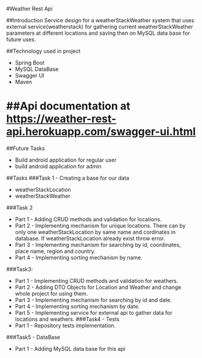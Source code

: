 #Weather Rest Api

##Introduction
Service design for a weatherStackWeather system that uses external service(weatherstack) for gathering current weatherStackWeather parameters at different locations and saving then on MySQL data base for future uses.

##Technology used in project
- Spring Boot
- MySQL DataBase
- Swagger UI
- Maven

##Api documentation at https://weather-rest-api.herokuapp.com/swagger-ui.html
=======

##Future Tasks
- Build android application for regular user
- build android application for admin

##Tasks
###Task 1 - Creating a base for our data
- weatherStackLocation
- weatherStackWeather

###Task 2
- Part 1 - Adding CRUD methods and validation for locations.
- Part 2 - 
Implementing mechanism for unique locations. There can by only one weatherStackLocation by same name and cordinates in database. If weatherStackLocation already exist throw error.
- Part 3 -
Implementing mechanism for searching by id, coordinates, place name, region and country.
- Part 4 -
Implementing sorting mechanism by name.

###Task3:
- Part 1 -
Implementing CRUD methods and validation for weathers.
- Part 2 -
Adding DTO Objects for Location and Weather and change whole project for using them.
- Part 3 -
Implementing mechanism for searching by id and date.
- Part 4 -
Implementing sorting mechanism by date.
- Part 5 -
Implementing service for external api to gather data for locations and weathers.
###Task4 - Tests
- Part 1 -
Repository tests implementation.

###Task5 - DataBase
- Part 1 -
Adding MySQL data base for this api
